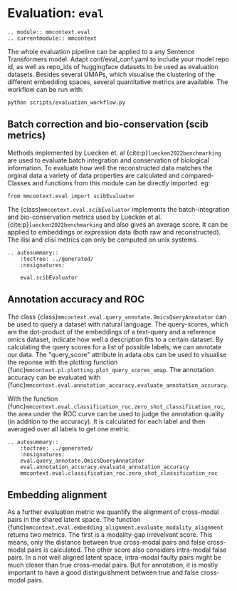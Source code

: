 # Evaluation: `eval`

```{eval-rst}
.. module:: mmcontext.eval
.. currentmodule:: mmcontext

```

The whole evaluation pipeline can be applied to a any Sentence Transformers model. Adapt conf/eval_conf.yaml to include your model repo id, as well as repo_ids of huggingface datasets to be used as evaluation datasets. Besides several UMAPs, which visualise the clustering of the different embedding spaces, several quantitative metrics are available. The workflow can be run with:

```
python scripts/evaluation_workflow.py
```

## Batch correction and bio-conservation (scib metrics)

Methods implemented by Luecken et. al {cite:p}`luecken2022benchmarking` are used to evaluate batch integration and conservation of biological information. To evaluate how well the reconstructed data matches the orginal data a variety of data properties are calculated and compared-
Classes and functions from this module can be directly imported. eg:

```
from mmcontext.eval import scibEvaluator
```

The {class}`mmcontext.eval.scibEvaluator` implements the batch-integration and bio-conservation metrics used by Luecken et al. {cite:p}`luecken2022benchmarking` and also gives an average score. It can be applied to embeddings or expression data (both raw and reconstructed). The ilisi and clisi metrics can only be computed on unix systems.

```{eval-rst}
.. autosummary::
    :toctree: ../generated/
    :nosignatures:

    eval.scibEvaluator
```

## Annotation accuracy and ROC

The class {class}`mmcontext.eval.query_annotate.OmicsQueryAnnotator` can be used to query a dataset with natural language. The query-scores, which are the dot-product of the embeddings of a text-query and a reference omics dataset, indicate how well a description fits to a certain dataset. By calculating the query scores for a list of possible labels, we can annotate our data. The "query_score" attribute in adata.obs can be used to visualise the reponse with the plotting function {func}`mmcontext.pl.plotting.plot_query_scores_umap`. The annotation accuracy can be evaluated with {func}`mmcontext.eval.annotation_accuracy.evaluate_annotation_accuracy`.

With the function {func}`mmcontext.eval.classification_roc.zero_shot_classification_roc`, the area under the ROC curve can be used to judge the annotation quality (in addition to the accuracy). It is calculated for each label and then averaged over all labels to get one metric.

```{eval-rst}
.. autosummary::
    :toctree: ../generated/
    :nosignatures:
    eval.query_annotate.OmicsQueryAnnotator
    eval.annotation_accuracy.evaluate_annotation_accuracy
    mmcontext.eval.classification_roc.zero_shot_classification_roc
```

## Embedding alignment

As a further evaluation metric we quantify the alignment of cross-modal pairs in the shared latent space. The function {func}`mmcontext.eval.embedding_alignment.evaluate_modality_alignment` returns two metrics. The first is a modality-gap irrevelvant score. This means, only the distance between true cross-modal pairs and false cross-modal pairs is calculated. The other score also considers intra-modal false pairs. In a not well aligned latent space, intra-modal faulty pairs might be much closer than true cross-modal pairs. But for annotation, it is mostly important to have a good distinguishment between true and false cross-modal pairs.

